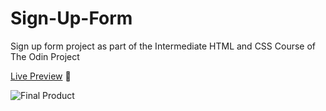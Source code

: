 # Sign-Up-Form

Sign up form project as part of the Intermediate HTML and CSS Course of The Odin Project

[Live Preview](https://htmlpreview.github.io/?https://github.com/dallandunn/Sign-Up-Form/blob/main/index.html) :memo:

![Final Product](/images/Finished-Form.png)